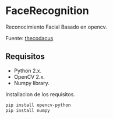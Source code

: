# FaceRecognition
Reconocimiento Facial Basado en opencv.

Fuente: [thecodacus](http://thecodacus.com/opencv-python-face-detection/#.WJi_Z7bhBE4)

## Requisitos
- Python 2.x.
- OpenCV 2.x.
- Numpy library.

Installacion de los requisitos.
```bash
pip install opencv-python
pip install numpy
```
